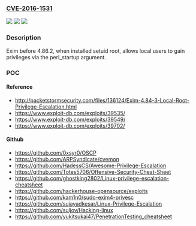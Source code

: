### [CVE-2016-1531](https://cve.mitre.org/cgi-bin/cvename.cgi?name=CVE-2016-1531)
![](https://img.shields.io/static/v1?label=Product&message=n%2Fa&color=blue)
![](https://img.shields.io/static/v1?label=Version&message=n%2Fa&color=blue)
![](https://img.shields.io/static/v1?label=Vulnerability&message=n%2Fa&color=brighgreen)

### Description

Exim before 4.86.2, when installed setuid root, allows local users to gain privileges via the perl_startup argument.

### POC

#### Reference
- http://packetstormsecurity.com/files/136124/Exim-4.84-3-Local-Root-Privilege-Escalation.html
- https://www.exploit-db.com/exploits/39535/
- https://www.exploit-db.com/exploits/39549/
- https://www.exploit-db.com/exploits/39702/

#### Github
- https://github.com/0xsyr0/OSCP
- https://github.com/ARPSyndicate/cvemon
- https://github.com/HadessCS/Awesome-Privilege-Escalation
- https://github.com/Totes5706/Offensive-Security-Cheat-Sheet
- https://github.com/ghostking2802/Linux-privilege-escalation-cheatsheet
- https://github.com/hackerhouse-opensource/exploits
- https://github.com/kam1n0/sudo-exim4-privesc
- https://github.com/sujayadkesar/Linux-Privilege-Escalation
- https://github.com/suljov/Hacking-linux
- https://github.com/yukitsukai47/PenetrationTesting_cheatsheet

